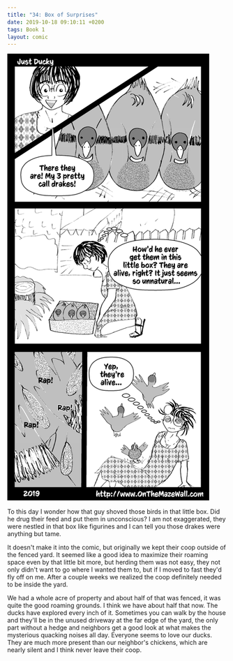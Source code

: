 ```yaml
---
title: "34: Box of Surprises"
date: 2019-10-18 09:10:11 +0200
tags: Book 1
layout: comic
---
```


![34: Box of Surprises](/comics/Book_1_-_034_Box_of_Surprises.png)

To this day I wonder how that guy shoved those birds in that little box. Did he drug their feed and put them in unconscious? I am not exaggerated, they were nestled in that box like figurines and I can tell you those drakes were anything but tame.

It doesn't make it into the comic, but originally we kept their coop outside of the fenced yard. It seemed like a good idea to maximize their roaming space even by that little bit more, but herding them was not easy, they not only didn't want to go where I wanted them to, but if I moved to fast they'd fly off on me. After a couple weeks we realized the coop definitely needed to be inside the yard.

We had a whole acre of property and about half of that was fenced, it was quite the good roaming grounds. I think we have about half that now. The ducks have explored every inch of it. Sometimes you can walk by the house and they'll be in the unused driveway at the far edge of the yard, the only part without a hedge and neighbors get a good look at what makes the mysterious quacking noises all day. Everyone seems to love our ducks. They are much more present than our neighbor's chickens, which are nearly silent and I think never leave their coop.